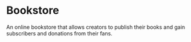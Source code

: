 # Bookstore

An online bookstore that allows creators to publish their books and gain subscribers and donations from their fans.